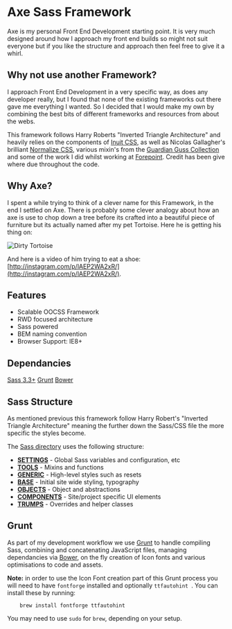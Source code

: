 # Axe Sass Framework

Axe is my personal Front End Development starting point. It is very much designed around how I approach my front end builds so might not suit everyone but if you like the structure and approach then feel free to give it a whirl.

## Why not use another Framework?

I approach Front End Development in a very specific way, as does any developer really, but I found that none of the existing frameworks out there gave me everything I wanted. So I decided that I would make my own by combining the best bits of different frameworks and resources from about the webs.

This framework follows Harry Roberts "Inverted Triangle Architecture" and heavily relies on the components of [Inuit CSS](https://github.com/inuitcss), as well as Nicolas Gallagher's brilliant [Normalize CSS](https://github.com/necolas/normalize.css), various mixin's from the [Guardian Guss Collection](https://github.com/guardian/guss) and some of the work I did whilst working at [Forepoint](https://github.com/forepoint/Forepoint-SASS-Framework). Credit has been give where due throughout the code.

## Why Axe?

I spent a while trying to think of a clever name for this Framework, in the end I settled on Axe. There is probably some clever analogy about how an axe is use to chop down a tree before its crafted into a beautiful piece of furniture but its actually named after my pet Tortoise. Here he is getting his thing on:

![Dirty Tortoise](http://distilleryimage8.ak.instagram.com/525f9d70df2d11e1b07922000a1e9bee_7.jpg)

And here is a video of him trying to eat a shoe: [http://instagram.com/p/lAEP2WA2xR/](http://instagram.com/p/lAEP2WA2xR/).

## Features

- Scalable OOCSS Framework
- RWD focused architecture
- Sass powered
- BEM naming convention
- Browser Support: IE8+

## Dependancies

[Sass 3.3+](http://sass-lang.com/)
[Grunt](http://gruntjs.com/)
[Bower](http://bower.io/)

## Sass Structure

As mentioned previous this framework follow Harry Robert's "Inverted Triangle Architecture" meaning the further down the Sass/CSS file the more specific the styles become.

The [Sass directory]() uses the following structure:

- **[SETTINGS]()** - Global Sass variables and configuration, etc
- **[TOOLS]()** - Mixins and functions
- **[GENERIC]()** - High-level styles such as resets
- **[BASE]()** - Initial site wide styling, typography
- **[OBJECTS]()** - Object and abstractions
- **[COMPONENTS]()** - Site/project specific UI elements
- **[TRUMPS]()** - Overrides and helper classes

## Grunt

As part of my development workflow we use [Grunt](http://gruntjs.com/) to handle compiling Sass, combining and concatenating JavaScript files, managing dependancies via [Bower](http://bower.io/), on the fly creation of Icon fonts and various optimisations to code and assets.

**Note:** in order to use the Icon Font creation part of this Grunt process you will need to have `fontforge` installed and optionally `ttfautohint `. You can install these by running:

		brew install fontforge ttfautohint

You may need to use `sudo` for `brew`, depending on your setup.

